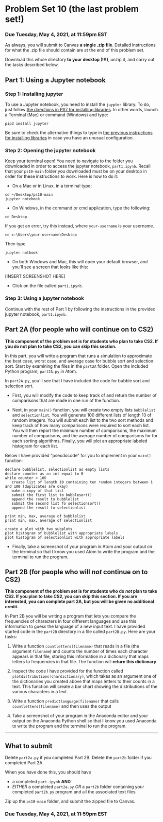 # Problem Set 10 (the last problem set!)

### Due Tuesday, May 4, 2021, at 11:59pm EST

As always, you will submit to Canvas **a single .zip file**. Detailed instructions for what the .zip file should contain are at the end of this problem set. 

Download this whole directory **to your desktop (!!!)**, unzip it, and carry out the tasks described below.

## Part 1: Using a Jupyter notebook

### Step 1: Installing jupyter
To use a Jupyter notebook, you need to install the `juypter` library. To do, just follow [the directions in PS7 for installing libraries](https://github.com/CSC1-1101-TTh9-S21/ps7#step-1-install-the-libraries). In other words, launch a Terminal (Mac) or command (Windows) and type:

`pip3 install jupyter`

Be sure to check the alternative things to type in [the previous instructions for installing libraries](https://github.com/CSC1-1101-TTh9-S21/ps7#step-1-install-the-libraries) in case you have an unusual configuration.

### Step 2: Opening the jupyter notebook
Keep your terminal open! You need to navigate to the folder you downloaded in order to access the jupyter notebook, `part1.ipynb`. Recall that your `ps10-main` folder you downloaded must be on your desktop in order for these instructions to work. Here is how to do it:

* On a Mac or in Linux, in a terminal type: 

```
cd ~/Desktop/ps10-main
jupyter notebook
```

* On Windows, in the command or cmd application, type the following:

```
cd Desktop 
```

If you get an error, try this instead, where `your-username` is your username.

```
cd c:\Users\your-username\Desktop
```

Then type

```
jupyter notbook
```

* On both Windows and Mac, this will open your default browser, and you'll see a screen that looks like this:

[INSERT SCREENSHOT HERE]

* Click on the file called `part1.ipynb`.

### Step 3: Using a jupyter notebook
Continue with the rest of Part 1 by following the instructions in the provided jupyter notebook, `part1.ipynb`.

## Part 2A (for people who will continue on to CS2)
**This component of the problem set is for students who plan to take CS2. If you do not plan to take CS2, you can skip this section.**

In this part, you will write a program that runs a simulation to approximate the best case, worst case, and average case for bubble sort and selection sort. Start by examining the files in the `part2A` folder. Open the included Python program, `part2A.py` in Atom. 

In `part2A.py`, you'll see that I have included the code for bubble sort and selection sort. 

* First, you will modify the code to keep track of and return the number of comparisons that are made in one run of the function. 

* Next, in your `main()` function, you will create two empty lists `bubblelist` and `selectionlist`. You will generate 100 different lists of length 10 of random integers. You will submit each list to the two sort methods and keep track of how many comparisons were required to sort each list. You will then report the minimum number of comparisons, the maximum number of comparisons, and the average number of comparisons for for each sorting algorithms. Finally, you will plot an appropriate labeled histogram for each list.

Below I have provided "pseudocode" for you to implement in your `main()` function:

```
declare bubblelist, selectionlist as empty lists
declare counter as an int equal to 0
while counter < 100
   create list of length 10 containing ten random integers between 1 and 100 (duplicates are okay)
   make a copy of that list
   submit the first list to bubblesort()
   append the result to bubblelist
   submit the second list fo selectionsort()
   append the result to selectionlist

print min, max, average of bubblelist
print min, max, average of selectionlist

create a plot with two subplots
plot histogram of bubblelist with appropriate labels
plot histogram of selectionlist with appropriate labels
```

* Finally, take a screenshot of your program in Atom and your output on the terminal so that I know you used Atom to write the program and the terminal to run the program.

## Part 2B (for people who will *not* continue on to CS2)
**This component of the problem set is for students who do *not* plan to take CS2. If you plan to take CS2, you can skip this section. If you are interested, you can complete part 2A, but you will be given no additional credit.**

In Part 2B you will be writing a program that lets you compare the frequencies of characters in four different languages and use this information to guess the language of a new input text. I have provided started code in the `part2B` directory in a file called `part2B.py`. Here are your tasks:

1. Write a function `countletters(filename)` that reads in a file (the argument `filename`) and counts the number of times each character appears in that file, storing this information in a dictionary that maps letters to frequencies in that file. The function will **return this dictionary**.

2. Inspect the code I have provided for the function called `plotdistributions(chardictionary)`, which takes as an argument one of the dictionaries you created above that maps letters to their counts in a text. This function will create a bar chart showing the distributions of the various characters in a text.

3. Write a function `predictlanguage(filename)` that calls `countletters(filename)` and then uses the output 

3. Take a screenshot of your program in the Anaconda editor and your output on the Anaconda Python shell so that I know you used Anaconda to write the program and the terminal to run the program.

---

## What to submit
 Delete `part2a.py` if you completed Part 2B. Delete the `part2b` folder if you completed Part 2A. 

When you have done this, you should have
 * a completed `part.ipynb`
 **AND** 
 * *EITHER* a completed `part2a.py` *OR* a `part2b` folder containing your completed `part2b.py` program and all the associated text files.
 
 
 Zip up the `ps10-main` folder, and submit the zipped file to Canvas.
 
 ### Due Tuesday, May 4, 2021, at 11:59pm EST




